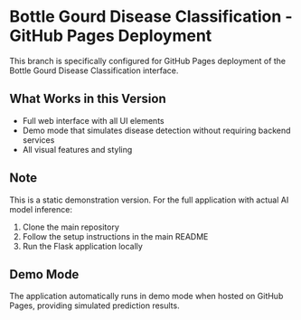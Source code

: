 # Bottle Gourd Disease Classification - GitHub Pages Deployment

This branch is specifically configured for GitHub Pages deployment of the Bottle Gourd Disease Classification interface.

## What Works in this Version

- Full web interface with all UI elements
- Demo mode that simulates disease detection without requiring backend services
- All visual features and styling

## Note

This is a static demonstration version. For the full application with actual AI model inference:

1. Clone the main repository
2. Follow the setup instructions in the main README
3. Run the Flask application locally

## Demo Mode

The application automatically runs in demo mode when hosted on GitHub Pages, providing simulated prediction results.
